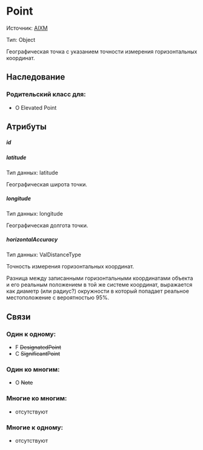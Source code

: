 Point
====
Источник: [AIXM](https://extranet.eurocontrol.int/http://webprisme.cfmu.eurocontrol.int/aixmwiki_public/bin/view/AIXM/Class_Point)

Тип: Object

Географическая точка с указанием точности измерения горизонтальных координат.

## Наследование

### Родительский класс для:
- O Elevated Point

## Атрибуты

##### id

##### latitude
Тип данных: latitude

Географическая широта точки.

##### longitude
Тип данных: longitude

Географическая долгота точки.

##### horizontalAccuracy
Тип данных: ValDistanceType

Точность измерения горизонтальных координат.

Разница между записанными горизонтальными координатами объекта и его реальным положением в той же системе координат, выражается как диаметр (или радиус?) окружности в который попадает реальное местоположение с вероятностью 95%.

## Связи

### Один к одному:

- F ~~DesignatedPoint~~
- C ~~SignificantPoint~~

### Один ко многим:

- O ~~Note~~

### Многие ко многим:

- отсутствуют

### Многие к одному:

- отсутствуют
